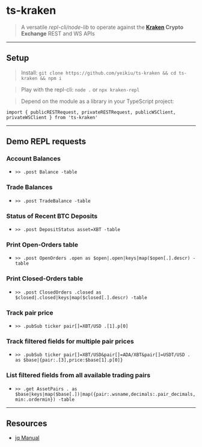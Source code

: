 # ts-kraken

> A versatile _repl-cli/node-lib_ to operate against the **[Kraken](https://kraken.com) Crypto Exchange** REST and WS APIs
---

## Setup

> Install: `git clone https://github.com/yeikiu/ts-kraken && cd ts-kraken && npm i`

> Play with the repl-cli: `node .` or `npx kraken-repl`

> Depend on the module as a library in your TypeScript project:

````
import { publicRESTRequest, privateRESTRequest, publicWSClient, privateWSClient } from 'ts-kraken'
````
---


## Demo REPL requests

### Account Balances
- `>> .post Balance -table`

### Trade Balances
- `>> .post TradeBalance -table`

### Status of Recent BTC Deposits
- `>> .post DepositStatus asset=XBT -table`

### Print Open-Orders table
- `>> .post OpenOrders .open as $open|.open|keys|map($open[.].descr) -table`

### Print Closed-Orders table
- `>> .post ClosedOrders .closed as $closed|.closed|keys|map($closed[.].descr) -table`

### Track pair price
- `>> .pubSub ticker pair[]=XBT/USD .[1].p[0]`

### Track filtered fields for multiple pair prices
- `>> .pubSub ticker pair[]=XBT/USD&pair[]=ADA/XBT&pair[]=USDT/USD . as $base|{pair:.[3],price:$base[1].p[0]}`

### List filtered fields from all available trading pairs
- `>> .get AssetPairs . as $base|keys|map($base[.])|map({pair:.wsname,decimals:.pair_decimals,min:.ordermin}) -table`
---


## Resources

* [jq Manual](https://stedolan.github.io/jq/manual)
